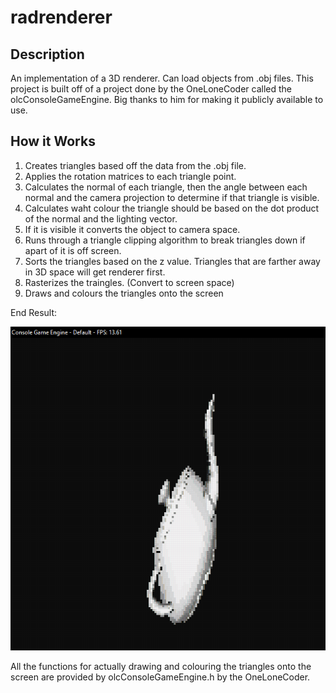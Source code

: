 # radrenderer

## Description

An implementation of a 3D renderer. Can load objects from .obj files. This project is built off of a project done by the OneLoneCoder called the olcConsoleGameEngine. Big thanks to him for making it publicly available to use.

## How it Works

1. Creates triangles based off the data from the .obj file. 
2. Applies the rotation matrices to each triangle point.
3. Calculates the normal of each triangle, then the angle between each normal and the camera projection to determine if that triangle is visible.
4. Calculates waht colour the triangle should be based on the dot product of the normal and the lighting vector.
5. If it is visible it converts the object to camera space.
6. Runs through a triangle clipping algorithm to break triangles down if apart of it is off screen.
7. Sorts the triangles based on the z value. Triangles that are farther away in 3D space will get renderer first.
8. Rasterizes the traingles. (Convert to screen space)
9. Draws and colours the triangles onto the screen

End Result:

![Teapot](/screenshots/teapot.PNG)

All the functions for actually drawing and colouring the triangles onto the screen are provided by olcConsoleGameEngine.h by the OneLoneCoder. 
